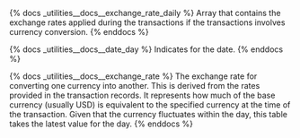 {% docs _utilities__docs__exchange_rate_daily %}
Array that contains the exchange rates applied during the transactions if the transactions involves currency conversion.
{% enddocs %}

{% docs _utilities__docs__date_day %}
Indicates for the date.
{% enddocs %}

{% docs _utilities__docs__exchange_rate %}
The exchange rate for converting one currency into another. This is derived from the rates provided in the transaction records. It represents how much of the base currency (usually USD) is equivalent to the specified currency at the time of the transaction.
Given that the currency fluctuates within the day, this table takes the latest value for the day. 
{% enddocs %}